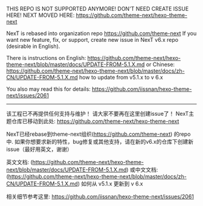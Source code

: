 THIS REPO IS NOT SUPPORTED ANYMORE!
DON'T NEED CREATE ISSUE HERE!
NEXT MOVED HERE: https://github.com/theme-next/hexo-theme-next

NexT is rebased into organization repo https://github.com/theme-next
If you want new feature, fix, or support, create new issue in NexT v6.x repo (desirable in English).

There is instructions
on English: https://github.com/theme-next/hexo-theme-next/blob/master/docs/UPDATE-FROM-5.1.X.md
or Chinese: https://github.com/theme-next/hexo-theme-next/blob/master/docs/zh-CN/UPDATE-FROM-5.1.X.md
how to update from v5.1.x to v 6.x

You also may read this for details: https://github.com/iissnan/hexo-theme-next/issues/2061

***

该工程已不再提供任何支持与维护！
请大家不要再在这里创建issue了！
NexT主题仓库已移动到此处: https://github.com/theme-next/hexo-theme-next

NexT已经rebase到theme-next组织(https://github.com/theme-next) 的repo中.
如果你想要求新的特性，bug修复或其他支持，请在新的v6.x的仓库下创建新issue（最好用英文，谢谢）


英文文档: (https://github.com/theme-next/hexo-theme-next/blob/master/docs/UPDATE-FROM-5.1.X.md)
或中文文档: (https://github.com/theme-next/hexo-theme-next/blob/master/docs/zh-CN/UPDATE-FROM-5.1.X.md)
如何从 v5.1.x 更新到 v 6.x

相关细节参考这里: https://github.com/iissnan/hexo-theme-next/issues/2061
